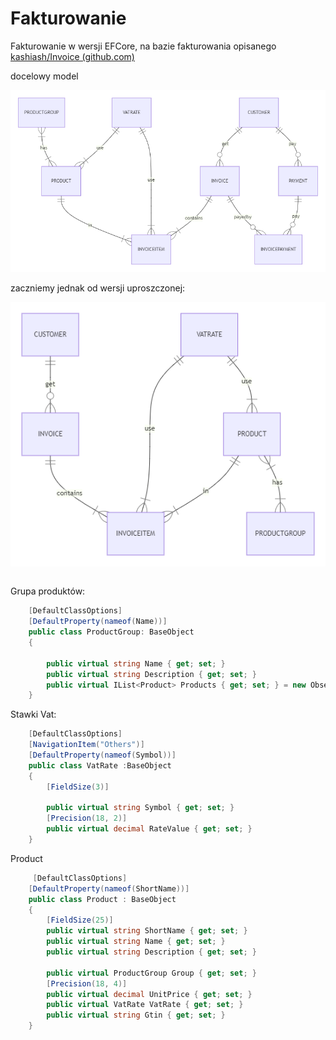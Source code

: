 # Fakturowanie



Fakturowanie w wersji EFCore, na bazie fakturowania opisanego [kashiash/Invoice (github.com)](https://github.com/kashiash/Invoice)









docelowy model

![erd2](erd2.png)



zaczniemy jednak od wersji uproszczonej:

![erd1](erd1.png)



```

```



Grupa produktów:



```csharp
    [DefaultClassOptions]
    [DefaultProperty(nameof(Name))]
    public class ProductGroup: BaseObject
    {

        public virtual string Name { get; set; }
        public virtual string Description { get; set; }
        public virtual IList<Product> Products { get; set; } = new ObservableCollection<Product>();
    }
```

Stawki Vat:

```csharp
    [DefaultClassOptions]
    [NavigationItem("Others")]
    [DefaultProperty(nameof(Symbol))]
    public class VatRate :BaseObject
    {
        [FieldSize(3)]
       
        public virtual string Symbol { get; set; }
        [Precision(18, 2)]
        public virtual decimal RateValue { get; set; }
    }
```

Product

```csharp
     [DefaultClassOptions]
    [DefaultProperty(nameof(ShortName))]
    public class Product : BaseObject
    {
        [FieldSize(25)]
        public virtual string ShortName { get; set; }
        public virtual string Name { get; set; }
        public virtual string Description { get; set; }

        public virtual ProductGroup Group { get; set; }
        [Precision(18, 4)]
        public virtual decimal UnitPrice { get; set; }
        public virtual VatRate VatRate { get; set; }
        public virtual string Gtin { get; set; }
    }
```

